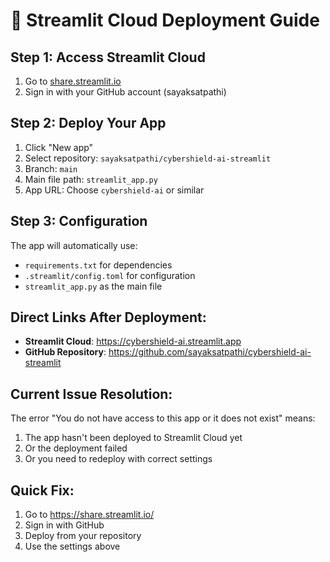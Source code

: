 # 🚀 Streamlit Cloud Deployment Guide

## Step 1: Access Streamlit Cloud
1. Go to [share.streamlit.io](https://share.streamlit.io)
2. Sign in with your GitHub account (sayaksatpathi)

## Step 2: Deploy Your App
1. Click "New app" 
2. Select repository: `sayaksatpathi/cybershield-ai-streamlit`
3. Branch: `main`
4. Main file path: `streamlit_app.py`
5. App URL: Choose `cybershield-ai` or similar

## Step 3: Configuration
The app will automatically use:
- `requirements.txt` for dependencies
- `.streamlit/config.toml` for configuration
- `streamlit_app.py` as the main file

## Direct Links After Deployment:
- **Streamlit Cloud**: https://cybershield-ai.streamlit.app
- **GitHub Repository**: https://github.com/sayaksatpathi/cybershield-ai-streamlit

## Current Issue Resolution:
The error "You do not have access to this app or it does not exist" means:
1. The app hasn't been deployed to Streamlit Cloud yet
2. Or the deployment failed
3. Or you need to redeploy with correct settings

## Quick Fix:
1. Go to https://share.streamlit.io/
2. Sign in with GitHub
3. Deploy from your repository
4. Use the settings above
